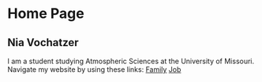 # Home Page
## Nia Vochatzer
I am a student studying Atmospheric Sciences at the University of Missouri. 
Navigate my website by using these links: 
[Family](./Family.md)
[Job](./MyJob.md)

